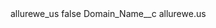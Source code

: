 <?xml version="1.0" encoding="UTF-8"?>
<CustomMetadata xmlns="http://soap.sforce.com/2006/04/metadata" xmlns:xsi="http://www.w3.org/2001/XMLSchema-instance" xmlns:xsd="http://www.w3.org/2001/XMLSchema">
    <label>allurewe_us</label>
    <protected>false</protected>
    <values>
        <field>Domain_Name__c</field>
        <value xsi:type="xsd:string">allurewe.us</value>
    </values>
</CustomMetadata>
